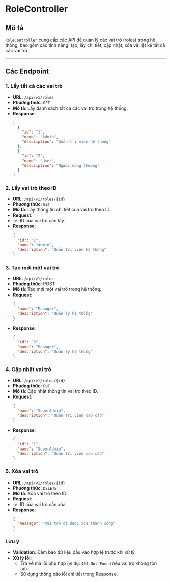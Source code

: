 # **RoleController**

## **Mô tả**
`RoleController` cung cấp các API để quản lý các vai trò (roles) trong hệ thống, bao gồm các tính năng: tạo, lấy chi tiết, cập nhật, xóa và liệt kê tất cả các vai trò.

---

## **Các Endpoint**

### **1. Lấy tất cả các vai trò**
- **URL**: `/api/v1/roles`
- **Phương thức**: `GET`
- **Mô tả**: Lấy danh sách tất cả các vai trò trong hệ thống.
- **Response**:
  ```json
  [
    {
      "id": "1",
      "name": "Admin",
      "description": "Quản trị viên hệ thống"
    },
    {
      "id": "2",
      "name": "User",
      "description": "Người dùng thường"
    }
  ]
### 2. **Lấy vai trò theo ID**
- **URL**: `/api/v1/roles/{id}`
- **Phương thức**: `GET`
- **Mô tả**: Lấy thông tin chi tiết của vai trò theo ID.
- **Request**:
- `id`: ID của vai trò cần lấy.
- **Response**:
    ```json
    {
      "id": "1",
      "name": "Admin",
      "description": "Quản trị viên hệ thống"
    }
### 3. **Tạo mới một vai trò**
- **URL**: `/api/v1/roles`
- **Phương thức**: POST
- **Mô tả**: Tạo mới một vai trò trong hệ thống.
- **Request**:
    ```json
    {
      "name": "Manager",
      "description": "Quản lý hệ thống"
    }
- **Response**:
    ```json
    {
      "id": "3",
      "name": "Manager",
      "description": "Quản lý hệ thống"
    }
### 4. **Cập nhật vai trò**
- **URL**: `/api/v1/roles/{id}`
- **Phương thức**: `PUT`
- **Mô tả**: Cập nhật thông tin vai trò theo ID.
- **Request**:
    ```json
    {
      "name": "SuperAdmin",
      "description": "Quản trị viên cao cấp"
    }
- **Response**:
    ```json
    {
      "id": "1",
      "name": "SuperAdmin",
      "description": "Quản trị viên cao cấp"
    }
### 5. **Xóa vai trò**
- **URL**: `/api/v1/roles/{id}`
- **Phương thức**: `DELETE`
- **Mô tả**: Xóa vai trò theo ID.
- **Request**:
- `id`: ID của vai trò cần xóa.
- **Response**:
    ```json
    {
      "message": "Vai trò đã được xóa thành công"
    }
### **Lưu ý**
- **Validation**: Đảm bảo dữ liệu đầu vào hợp lệ trước khi xử lý.
- **Xử lý lỗi**:
  - Trả về mã lỗi phù hợp (ví dụ: `404 Not Found` nếu vai trò không tồn tại).
  - Sử dụng thông báo lỗi chi tiết trong Response.